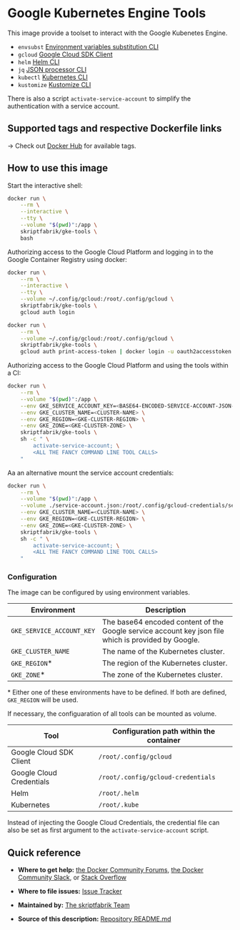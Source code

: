 # Google Kubernetes Engine Tools

This image provide a toolset to interact with the Google Kubenetes
Engine.

- `envsubst` [Environment variables substitution CLI](https://www.gnu.org/software/gettext/manual/html_node/envsubst-Invocation.html)
- `gcloud` [Google Cloud SDK Client](https://cloud.google.com/sdk/gcloud/)
- `helm` [Helm CLI](https://docs.helm.sh/helm/#helm)
- `jq` [JSON processor CLI](https://stedolan.github.io/jq/)
- `kubectl` [Kubernetes CLI](https://kubernetes.io/docs/reference/kubectl/overview/)
- `kustomize` [Kustomize CLI](https://kustomize.io/)

There is also a script `activate-service-account` to simplify the
authentication with a service account.

## Supported tags and respective Dockerfile links

&rarr; Check out [Docker Hub](https://hub.docker.com/r/skriptfabrik/gke-tools/tags/) for available tags.

## How to use this image

Start the interactive shell:

```bash
docker run \
    --rm \
    --interactive \
    --tty \
    --volume "$(pwd)":/app \
    skriptfabrik/gke-tools \
    bash
```

Authorizing access to the Google Cloud Platform and logging in to the
Google Container Registry using docker:

```bash
docker run \
    --rm \
    --interactive \
    --tty \
    --volume ~/.config/gcloud:/root/.config/gcloud \
    skriptfabrik/gke-tools \
    gcloud auth login

docker run \
    --rm \
    --volume ~/.config/gcloud:/root/.config/gcloud \
    skriptfabrik/gke-tools \
    gcloud auth print-access-token | docker login -u oauth2accesstoken --password-stdin https://eu.gcr.io
```

Authorizing access to the Google Cloud Platform and using the tools
within a CI:

```bash
docker run \
    --rm \
    --volume "$(pwd)":/app \
    --env GKE_SERVICE_ACCOUNT_KEY=<BASE64-ENCODED-SERVICE-ACCOUNT-JSON-DATA> \
    --env GKE_CLUSTER_NAME=<CLUSTER-NAME> \
    --env GKE_REGION=<GKE-CLUSTER-REGION> \
    --env GKE_ZONE=<GKE-CLUSTER-ZONE> \
    skriptfabrik/gke-tools \
    sh -c " \
        activate-service-account; \
        <ALL THE FANCY COMMAND LINE TOOL CALLS>
    "
```

Aa an alternative mount the service account credentials:

```bash
docker run \
    --rm \
    --volume "$(pwd)":/app \
    --volume ./service-account.json:/root/.config/gcloud-credentials/service-account.json \
    --env GKE_CLUSTER_NAME=<CLUSTER-NAME> \
    --env GKE_REGION=<GKE-CLUSTER-REGION> \
    --env GKE_ZONE=<GKE-CLUSTER-ZONE> \
    skriptfabrik/gke-tools \
    sh -c " \
        activate-service-account; \
        <ALL THE FANCY COMMAND LINE TOOL CALLS>
    "
```

### Configuration

The image can be configured by using environment variables.

| Environment               | Description                                                                                         |
| ------------------------- | --------------------------------------------------------------------------------------------------- |
| `GKE_SERVICE_ACCOUNT_KEY` | The base64 encoded content of the Google service account key json file which is provided by Google. |
| `GKE_CLUSTER_NAME`        | The name of the Kubernetes cluster.                                                                 |
| `GKE_REGION`*             | The region of the Kubernetes cluster.                                                               |
| `GKE_ZONE`*               | The zone of the Kubernetes cluster.                                                                 |

\* Either one of these environments have to be defined.
If both are defined, `GKE_REGION` will be used.

If necessary, the configuaration of all tools can be mounted as volume.

| Tool                     | Configuration path within the container |
| ------------------------ | --------------------------------------- |
| Google Cloud SDK Client  | `/root/.config/gcloud`                  |
| Google Cloud Credentials | `/root/.config/gcloud-credentials`      |
| Helm                     | `/root/.helm`                           |
| Kubernetes               | `/root/.kube`                           |

Instead of injecting the Google Cloud Credentials, the credential file can also be set as first argument to the `activate-service-account` script.

## Quick reference
- **Where to get help:**
[the Docker Community Forums](https://forums.docker.com),
[the Docker Community Slack](https://blog.docker.com/2016/11/introducing-docker-community-directory-docker-community-slack),
or [Stack Overflow](https://stackoverflow.com/search?tab=newest&q=docker)

- **Where to file issues:**
[Issue Tracker](https://github.com/skriptfabrik/docker-hub-gke-tools/issues)

- **Maintained by:**
[The skriptfabrik Team](https://github.com/skriptfabrik)

- **Source of this description:**
[Repository README.md](https://github.com/skriptfabrik/docker-hub-gke-tools/blob/master/README.md)
